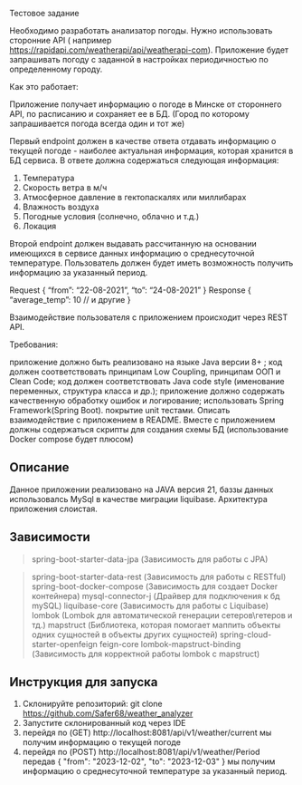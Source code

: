 Тестовое задание

Необходимо разработать анализатор погоды. Нужно использовать сторонние API (
например https://rapidapi.com/weatherapi/api/weatherapi-com). Приложение будет запрашивать погоду с заданной в
настройках периодичностью по определенному городу.

Как это работает:

Приложение получает информацию о погоде в Минске от стороннего API, по расписанию и сохраняет ее в БД.
(Город по которому запрашивается погода всегда один и тот же)

Первый endpoint должен в качестве ответа отдавать информацию о текущей погоде - наиболее актуальная информация, которая
хранится в БД сервиса. В ответе должна содержаться следующая информация:

1) Температура
2) Скорость ветра в м/ч
3) Атмосферное давление в гектопаскалях или миллибарах
4) Влажность воздуха
5) Погодные условия (солнечно, облачно и т.д.)
6) Локация

Второй endpoint должен выдавать рассчитанную на основании имеющихся в сервисе данных информацию о среднесуточной
температуре. Пользователь должен будет иметь возможность получить информацию за указанный период.

Request
{
“from”: “22-08-2021”,
“to”: “24-08-2021”
}
Response
{
“average_temp”: 10
// и другие
}

Взаимодействие пользователя с приложением происходит через REST API.

Требования:

приложение должно быть реализовано на языке Java версии 8+ ;
код должен соответствовать принципам Low Coupling, принципам ООП и Clean Code;
код должен соответствовать Java code style (именование переменных, структура класса и др.);
приложение должно содержать качественную обработку ошибок и логирование;
использовать Spring Framework(Spring Boot).
покрытие unit тестами.
Описать взаимодействие с приложением в README.
Вместе с приложением должны содержаться скрипты для создания схемы БД (использование Docker compose будет плюсом)

## Описание 
Данное приложении реализовано на JAVA версия 21, баззы данных использовалсь MySql в качестве миграции liquibase.
Архитектура приложения слоистая.
## Зависимости

> spring-boot-starter-data-jpa (Зависимость для работы с JPA)

> spring-boot-starter-data-rest (Зависимость для работы с RESTful)
> spring-boot-docker-compose (Зависимость для создает Docker контейнера)
> mysql-connector-j (Драйвер для подключения к бд mySQL)
> liquibase-core (Зависимость для работы с Liquibase)
> lombok (Lombok для автоматической генерации сетеров\гетеров и тд.)
> mapstruct (Библиотека, которая помогает маппить объекты одних сущностей в объекты других сущностей)
> spring-cloud-starter-openfeign
> feign-core
> lombok-mapstruct-binding (Зависимость для корректной работы lombok с mapstruct)

## Инструкция для запуска

1. Склонируйте репозиторий: git clone https://github.com/Safer68/weather_analyzer
2. Запустите склонированный код через IDE
3. перейдя по (GET) http://localhost:8081/api/v1/weather/current мы получим информацию о текущей погоде
4. перейдя по (POST) http://localhost:8081/api/v1/weather/Period передав
   {
   "from": "2023-12-02",
   "to": "2023-12-03"
   }
   мы получим информацию о среднесуточной температуре за указанный период.